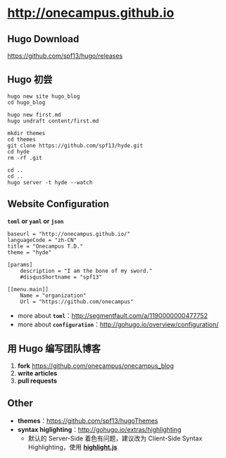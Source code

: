 # http://onecampus.github.io

## Hugo Download
https://github.com/spf13/hugo/releases

## Hugo 初尝
```
hugo new site hugo_blog
cd hugo_blog

hugo new first.md
hugo undraft content/first.md

mkdir themes
cd themes
git clone https://github.com/spf13/hyde.git
cd hyde
rm -rf .git

cd ..
cd ..
hugo server -t hyde --watch
```

## Website Configuration
**`toml` or `yaml` or `json`**
```
baseurl = "http://onecampus.github.io/"
languageCode = "zh-CN"
title = "Onecampus T.D."
theme = "hyde"

[params]
	description = "I am the bone of my sword."
	#disqusShortname = "spf13"

[[menu.main]]
	Name = "organization"
	Url = "https://github.com/onecampus"
```

- more about **`toml`**：http://segmentfault.com/a/1190000000477752
- more about **`configuration`**：http://gohugo.io/overview/configuration/

## 用 Hugo 编写团队博客
1. **fork** https://github.com/onecampus/onecampus_blog
2. **write articles**
3. **pull requests**

## Other
- **themes**：https://github.com/spf13/hugoThemes
- **syntax higlighting**：http://gohugo.io/extras/highlighting
  - 默认的 Server-Side 着色有问题，建议改为 Client-Side Syntax Highlighting，使用 **[highlight.js](https://highlightjs.org/)**